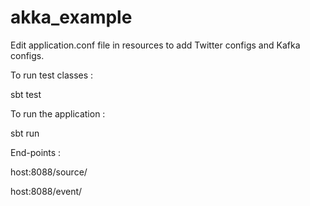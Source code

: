# akka_example

Edit application.conf file in resources to add Twitter configs and Kafka configs.

To run test classes :

sbt test

To run the application :

sbt run

End-points :

host:8088/source/<source-name>

host:8088/event/<event-name>